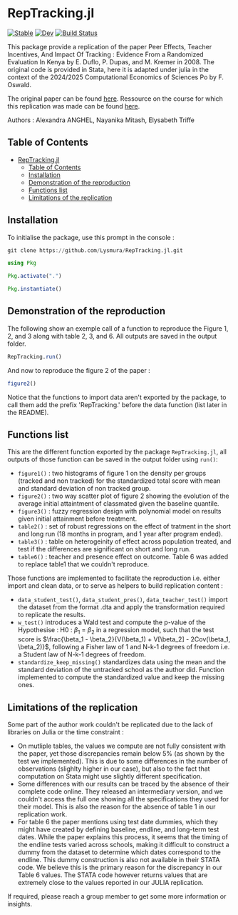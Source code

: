 # RepTracking.jl

[![Stable](https://img.shields.io/badge/docs-stable-blue.svg)](https://Lysmura.github.io/RepTracking.jl/stable/)
[![Dev](https://img.shields.io/badge/docs-dev-blue.svg)](https://Lysmura.github.io/RepTracking.jl/dev/)
[![Build Status](https://github.com/Lysmura/RepTracking.jl/actions/workflows/CI.yml/badge.svg?branch=master)](https://github.com/Lysmura/RepTracking.jl/actions/workflows/CI.yml?query=branch%3Amaster)

This package provide a replication of the paper Peer Effects, Teacher Incentives, And Impact Of Tracking : Evidence From a Randomized Evaluation In Kenya by E. Duflo, P. Dupas, and M. Kremer in 2008. The original code is provided in Stata, here it is adapted under julia in the context of the 2024/2025 Computational Economics of Sciences Po by F. Oswald. 

The original paper can be found [here](https://www.nber.org/system/files/working_papers/w14475/w14475.pdf).
Ressource on the course for which this replication was made can be found [here](https://floswald.github.io/NumericalMethods/).

Authors : Alexandra ANGHEL, Nayanika Mitash, Elysabeth Triffe
## Table of Contents

- [RepTracking.jl](#RepTrackingjl)
  - [Table of Contents](#table-of-contents)
  - [Installation](#installation)
  - [Demonstration of the reproduction](#Demonstration-of-the-reproduction)
  - [Functions list](#functions-list)
  - [Limitations of the replication](#Limitations-of-the-replication)

## Installation

To initialise the package, use this prompt in the console : 

```julia
git clone https://github.com/Lysmura/RepTracking.jl.git

using Pkg

Pkg.activate(".")

Pkg.instantiate()
```

## Demonstration of the reproduction

The following show an exemple call of a function to reproduce the Figure 1, 2, and 3 along with table 2, 3, and 6. All outputs are saved in the output folder.
```julia
RepTracking.run()
```

And now to reproduce the figure 2 of the paper :
```julia
figure2()
```

Notice that the functions to import data aren't exported by the package, to call them add the prefix 'RepTracking.' before the data function (list later in the README).

## Functions list
This are the different function exported by the package `RepTracking.jl`, all outputs of those function can be saved in the output folder using  `run()`:
* `figure1()` : two histograms of figure 1 on the density per groups (tracked and non tracked) for the standardized total score with mean and standard deviation of non tracked group.
* `figure2()` : two way scatter plot of figure 2 showing the evolution of the average initial attaintment of classmated given the baseline quantile.
* `figure3()` : fuzzy regression design with polynomial model on results given initial attainment before treatment.
* `table2()` : set of robust regressions on the effect of tratment in the short and long run (18 months in program, and 1 year after program ended).
* `table3()` : table on heterogeinity of effect across population treated, and test if the differences are significant on short and long run.
* `table6()` : teacher and presence effect on outcome. Table 6 was added to replace table1 that we couldn't reproduce.

Those functions are implemented to facilitate the reproduction i.e. either import and clean data, or to serve as helpers to build replication content :
* `data_student_test()`, `data_student_pres()`, `data_teacher_test()` import the dataset from the format .dta and apply the transformation required to replicate the results.
* `w_test()` introduces a Wald test and compute the p-value of the Hypothesise : H0 : $\beta_1$ = $\beta_2$ in a regression model, such that the test score is $\frac{\beta_1 - \beta_2}{V(\beta_1) + V[\beta_2] - 2Cov(\beta_1, \beta_2)}$, following a Fisher law of 1 and N-k-1 degrees of freedom i.e. a Student law of N-k-1 degrees of freedom.
* `standardize_keep_missing()` standardizes data using the mean and the standard deviation of the untracked school as the author did. Function implemented to compute the standardized value and keep the missing ones.

## Limitations of the replication
Some part of the author work couldn't be replicated due to the lack of libraries on Julia or the time constraint :
* On mutliple tables, the values we compute are not fully consistent with the paper, yet those discrepancies remain below 5% (as shown by the test we implemented). This is due to some differences in the number of observations (slighlty higher in our case), but also to the fact that computation on Stata might use slightly different specification. 
* Some differences with our results  can be traced by the absence of their complete code online. They released an intermediary version, and we couldn't access the full one showing all the specifications they used for their model. This is also the reason for the absence of table 1 in our replication work.
* For table 6 the paper mentions using test date dummies, which they might have created by defining baseline, endline, and long-term test dates. While the paper explains this process, it seems that the timing of the endline tests varied across schools, making it difficult to construct a dummy from the dataset to determine which dates correspond to the endline. This dummy construction is also not available in their STATA code. We believe this is the primary reason for the discrepancy in our Table 6 values. The STATA code however returns values that are extremely close to the values reported in our JULIA replication. 

If required, please reach a group member to get some more information or insights.
